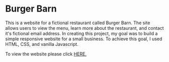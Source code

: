 # Burger Barn

This is a website for a fictional restaurant called Burger Barn. The site allows users to view the menu, learn more about the restaurant, and contact it's fictional email address. In creating this project, my goal was to build a simple responsive website for a small business. To achieve this goal, I used HTML, CSS, and vanilla Javascript.

To view the website please click [HERE.](https://nicholaslicata.github.io/Burger-Barn-Restaurant/)
